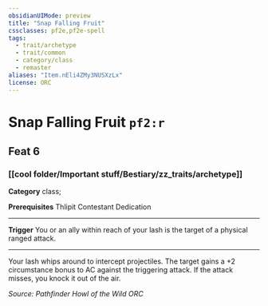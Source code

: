 ```yaml
---
obsidianUIMode: preview
title: "Snap Falling Fruit"
cssclasses: pf2e,pf2e-spell
tags:
  - trait/archetype
  - trait/common
  - category/class
  - remaster
aliases: "Item.nEli4ZMy3NUSXzLx"
license: ORC
---
```

# Snap Falling Fruit `pf2:r`
## Feat 6
### [[cool folder/Important stuff/Bestiary/zz_traits/archetype]]

**Category** class; 



**Prerequisites** Thlipit Contestant Dedication
* * *
**Trigger** You or an ally within reach of your lash is the target of a physical ranged attack.

* * *

Your lash whips around to intercept projectiles. The target gains a +2 circumstance bonus to AC against the triggering attack. If the attack misses, you knock it out of the air.

*Source: Pathfinder Howl of the Wild*
*ORC*